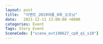 ```yaml
---
layout: post
title:  "이벤트_2019여름_0화_오프닝"
date:   2021-12-11 13:00:00 +0000
categories: Event
Tags: Story Event
SceneCode: ["scene_evt190627_cp0_q1_s10"]
---
```


